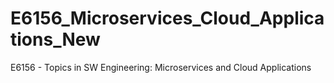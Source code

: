 # E6156_Microservices_Cloud_Applications_New
E6156 - Topics in SW Engineering: Microservices and Cloud Applications
